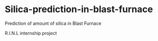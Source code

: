 # Silica-prediction-in-blast-furnace
Prediction of amount of silica in Blast Furnace


R.I.N.L internship project

